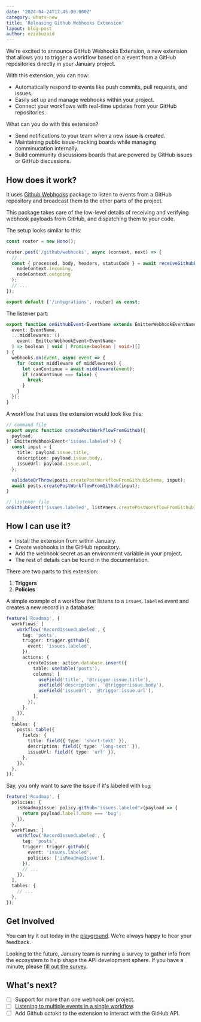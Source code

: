 ```yaml
---
date: '2024-04-24T17:45:00.000Z'
category: whats-new
title: 'Releasing Github Webhooks Extension'
layout: blog-post
author: ezzabuzaid
---
```


We're excited to announce GitHub Webhooks Extension, a new extension that allows you to trigger a workflow based on a event from a GitHub repositories directly in your January project.

With this extension, you can now:

- Automatically respond to events like push commits, pull requests, and issues.
- Easily set up and manage webhooks within your project.
- Connect your workflows with real-time updates from your GitHub repositories.

What can you do with this extension?

- Send notifications to your team when a new issue is created.
- Maintaining public issue-tracking boards while managing comminucation internally.
- Build community discussions boards that are powered by GitHub issues or GitHub discussions.

## How does it work?

It uses [Github Webhooks](https://github.com/octokit/webhooks.js) package to listen to events from a GitHub repository and broadcast them to the other parts of the project.

This package takes care of the low-level details of receiving and verifying webhook payloads from GitHub, and dispatching them to your code.

The setup looks similar to this:

```ts
const router = new Hono();

router.post('/github/webhooks', async (context, next) => {
  // ...
  const { processed, body, headers, statusCode } = await receiveGithubEvents(
    nodeContext.incoming,
    nodeContext.outgoing
  );
  // ...
});

export default ['/integrations', router] as const;
```

The listener part:

```ts
export function onGithubEvent<EventName extends EmitterWebhookEventName>(
  event: EventName,
  ...middlewares: ((
    event: EmitterWebhookEvent<EventName>
  ) => boolean | void | Promise<boolean | void>)[]
) {
  webhooks.on(event, async event => {
    for (const middleware of middlewares) {
      let canContinue = await middleware(event);
      if (canContinue === false) {
        break;
      }
    }
  });
}
```

A workflow that uses the extension would look like this:

```ts
// command file
export async function createPostWorkflowFromGithub({
  payload,
}: EmitterWebhookEvent<'issues.labeled'>) {
  const input = {
    title: payload.issue.title,
    description: payload.issue.body,
    issueUrl: payload.issue.url,
  };

  validateOrThrow(posts.createPostWorkflowFromGithubSchema, input);
  await posts.createPostWorkflowFromGithub(input);
}

// listener file
onGithubEvent('issues.labeled', listeners.createPostWorkflowFromGithub);
```

## How I can use it?

- Install the extension from within January.
- Create webhooks in the GitHub repository.
- Add the webhook secret as an environment variable in your project.
- The rest of details can be found in the documentation.

There are two parts to this extension:

1. **Triggers**
2. **Policies**

A simple example of a workflow that listens to a `issues.labeled` event and creates a new record in a database:

```ts
feature('Roadmap', {
  workflows: [
    workflow('RecordIssuedLabeled', {
      tag: 'posts',
      trigger: trigger.github({
        event: 'issues.labeled',
      }),
      actions: {
        createIssue: action.database.insert({
          table: useTable('posts'),
          columns: [
            useField('title', '@trigger:issue.title'),
            useField('description', '@trigger:issue.body'),
            useField('issueUrl', '@trigger:issue.url'),
          ],
        }),
      },
    }),
  ],
  tables: {
    posts: table({
      fields: {
        title: field({ type: 'short-text' }),
        description: field({ type: 'long-text' }),
        issueUrl: field({ type: 'url' }),
      },
    }),
  },
});
```

Say, you only want to save the issue if it's labeled with `bug`:

```ts
feature('Roadmap', {
  policies: {
    isRoadmapIssue: policy.github<'issues.labeled'>(payload => {
      return payload.label?.name === 'bug';
    }),
  },
  workflows: [
    workflow('RecordIssuedLabeled', {
      tag: 'posts',
      trigger: trigger.github({
        event: 'issues.labeled',
        policies: ['isRoadmapIssue'],
      }),
      // ...
    }),
  ],
  tables: {
    // ...
  },
});
```

## Get Involved

You can try it out today in the [playground](https://app.january.sh/). We’re always happy to hear your feedback.

Looking to the future, January team is running a survey to gather info from the ecosystem to help shape the API development sphere. If you have a minute, please [fill out the survey](https://tally.so/r/31KZAg).

## What's next?

- [ ] Support for more than one webhook per project.
- [ ] [Listening to multiple events in a single workflow](https://github.com/JanuaryLabs/.github/issues/2).
- [ ] Add Github octokit to the extension to interact with the GitHub API.
